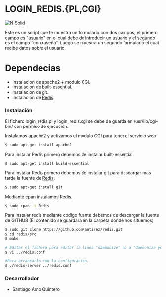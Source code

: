 # LOGIN_REDIS.{PL,CGI}

[![N|Solid](https://lh3.googleusercontent.com/_eV71T0c42cBDFbnjG3GjxSkP6r5O9DcFUPVH4rtBUHHHzLs_xjE7kp51OwNxnx_l4qOsKiQi54MT90UTrfGwD7ifMiHQWlKwPL0AYs1vRC5yu027HJdAmGe300GMQrRNOs08RgA=w2400)](https://github.com/Dharkros)



Este es un script que te muestra un formulario con dos campos, el primero campo es "usuario" en el cual debe de introducir un usuario y el segundo es el campo "contraseña". Luego se muestra un segundo formulario el cual recibe datos sobre el usuario.

# Dependecias

  - Instalacion de apache2 + modulo CGI.
  - Instalacion de built-essential.
  - Instalacion de git.
  - Instalacion de [Redis](https://github.com/antirez/redis).

### Instalación

El fichero login_redis.pl y login_redis.cgi se debe de guarda en /usr/lib/cgi-bin/ con permiso de ejecución.

Instalamos apache2 y activamos el modulo CGI para tener el servicio web

```sh
$ sudo apt-get install apache2
```
Para instalar Redis primero debemos de instalar built-essential.

```sh
$ sudo apt-get install build-essential
```
Para instalar Redis primero debemos de instalar git para descargar mas tarde la fuente de [Redis](https://github.com/antirez/redis).

```sh
$ sudo apt-get install git
```

Mediante cpan instalamos Redis.

```sh
$ sudo cpan -i Redis
```
Para instalar redis mediante código fuente debemos de descargar la fuente de GITHUB (El contenido se guardara en la carpeta donde nos situemos)

```sh
$ sudo git clone https://github.com/antirez/redis.git
$ cd redis/src
$ make

# Editar el fichero para editar la linea "daemonize" no a "daemonize yes".
$ vi ../redis.conf

#Para arrancarlo con la configuracion. 
$ ./redis-server ../redis.conf

```

### Desarrollador
- Santiago Amo Quintero
